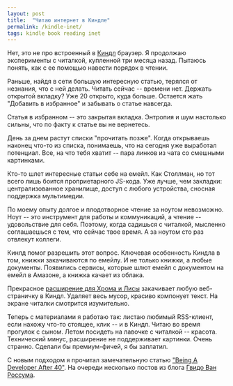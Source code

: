 ```yaml
---
layout: post
title:  "Читаю интернет в Киндле"
permalink: /kindle-inet/
tags: kindle book reading inet
---
```


Нет, это не про встроенный в [Киндл](/kindle) браузер. Я продолжаю эксперименты
с читалкой, купленной три месяца назад. Пытаюсь понять, как с ее помощью навести
порядок в чтении.

Раньше, найдя в сети большую интересную статью, терялся от незнания, что с ней
делать. Читать сейчас -- времени нет. Держать открытой вкладку? Уже 20 открыто,
куда больше. Остается жать "Добавить в избранное" и забывать о статье навсегда.

Статья в избранном -- это закрытая вкладка. Энтропия и шум настолько сильны, что
по факту к статье вы не вернетесь.

День за днем растут списки "прочитать позже". Когда открываешь наконец что-то из
списка, понимаешь, что на сегодня уже выработал потенциал. Все, на что тебя
хватит -- пара линков из чата со смешными картинками.

Кто-то шлет интересные статьи себе на емейл. Как Столлман, но тот всего лишь
боится проприетарного JS-кода. Уже лучше, чем закладки: централизованное
хранилище, доступ с любого устройства, сносная поддержка мультимедии.

По моему опыту долгое и плодотворное чтение за ноутом невозможно. Ноут -- это
инструмент для работы и коммуникаций, а чтение -- удовольствие для
себя. Поэтому, когда садишься с читалкой, мысленно соглашаешься с тем, что
сейчас твое время. А за ноутом сто раз отвлекут коллеги.

Кинлд помог разрешить этот вопрос. Ключевая особенность Киндла в том, книжки
закачиваются по емейлу. И не только книжки, а любые документы. Появились
сервисы, которые шлют емейл с документом на емейл в Амазоне, а книжка качает из
облака.

[chrome-link]: http://www.amazon.com/gp/sendtokindle/chrome

Прекрасное [расширение для Хрома и Лисы][chrome-link] закачивает любую
веб-страничку в Киндл. Удаляет весь мусор, красиво компонует текст. На экране
читалки смотрится изумительно.

Теперь с материалами я работаю так: листаю любимый RSS-клиент, если нахожу
что-то стоящее, клик -- и в Киндл. Читаю во время прогулок с сыном. Летом
посидеть на лавочке с читалкой -- красота. Технический минус, расширение не
поддерживает картинки. Очень странно. Сделали бы премиум-фичей, я бы заплатил.

[dev40-link]: https://medium.freecodecamp.com/being-a-developer-after-40-3c5dd112210c#.na16szvfb
[python-link]: http://neopythonic.blogspot.ru/

С новым подходом я прочитал замечательную статью
["Being A Developer After 40"][dev40-link]. На очереди несколько постов из блога
[Гвидо Ван Россума][python-link].
